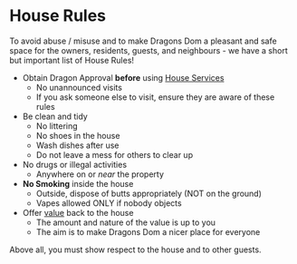 # House Rules

To avoid abuse / misuse and to make Dragons Dom a pleasant and safe space for the owners, residents, guests, and neighbours - we have a short but important list of House Rules!


- Obtain Dragon Approval **before** using [House Services](/services)
  - No unannounced visits
  - If you ask someone else to visit, ensure they are aware of these rules
- Be clean and tidy
  - No littering
  - No shoes in the house
  - Wash dishes after use
  - Do not leave a mess for others to clear up
- No drugs or illegal activities
  - Anywhere on or _near_ the property
- **No Smoking** inside the house
  - Outside, dispose of butts appropriately (NOT on the ground)
  - Vapes allowed ONLY if nobody objects
- Offer [value](/value4value) back to the house
  - The amount and nature of the value is up to you
  - The aim is to make Dragons Dom a nicer place for everyone

Above all, you must show respect to the house and to other guests.  
